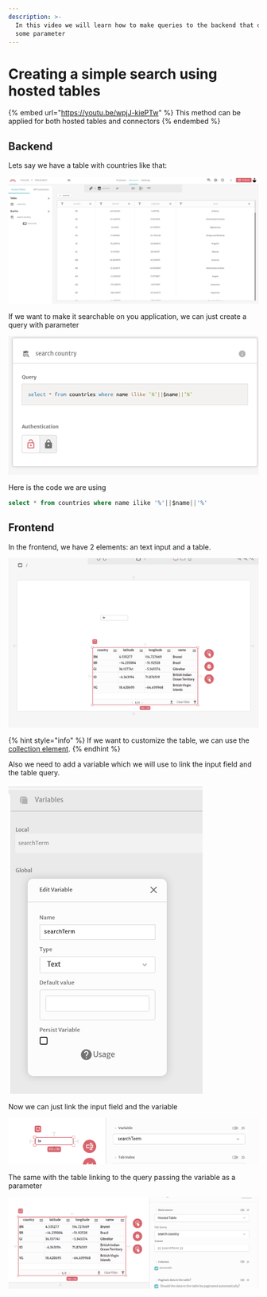 ```yaml
---
description: >-
  In this video we will learn how to make queries to the backend that depends of
  some parameter
---
```


# Creating a simple search using hosted tables

{% embed url="https://youtu.be/wpjJ-kiePTw" %}
This method can be applied for both hosted tables and connectors
{% endembed %}

## Backend

Lets say we have a table with countries like that:

![Table listing countries](<../../.gitbook/assets/image (59).png>)

If we want to make it searchable on you application, we can just create a query with parameter

![We use a parameter called name where we will look as a patter in the middle of the country name](<../../.gitbook/assets/image (65).png>)

Here is the code we are using

```sql
select * from countries where name ilike '%'||$name||'%'
```

## Frontend

In the frontend, we have 2 elements: an text input and a table.

![](<../../.gitbook/assets/image (67).png>)

{% hint style="info" %}
If we want to customize the table, we can use the [collection element](../../docs/front-end/elements/collection.md).
{% endhint %}

Also we need to add a variable which we will use to link the input field and the table query.

![](<../../.gitbook/assets/image (68).png>)

Now we can just link the input field and the variable

![](<../../.gitbook/assets/image (60).png>)

The same with the table linking to the query passing the variable as a parameter

![](<../../.gitbook/assets/image (56).png>)

